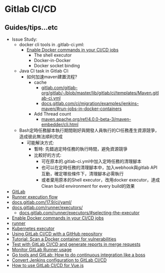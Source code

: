 # Gitlab CI/CD

## Guides/tips...etc

* Issue Study:
    * docker cli tools in .gitlab-ci.yml:
        * [Enable Docker commands in your CI/CD jobs](https://docs.gitlab.com/ci/docker/using_docker_build/#enable-docker-commands-in-your-cicd-jobs)
            * The shell executor
            * Docker-in-Docker
            * Docker socket binding
    * Java CI task in Gitlab CI:
        * 如何加速maven建置流程?
            * cache
                * [gitlab.com/gitlab-org/gitlab/-/blob/master/lib/gitlab/ci/templates/Maven.gitlab-ci.yml](https://gitlab.com/gitlab-org/gitlab/-/blob/master/lib/gitlab/ci/templates/Maven.gitlab-ci.yml)
                * [docs.gitlab.com/ci/migration/examples/jenkins-maven/#run-jobs-in-docker-containers](https://docs.gitlab.com/ci/migration/examples/jenkins-maven/#run-jobs-in-docker-containers)
            * Add Thread count
                * [maven.apache.org/ref/4.0.0-beta-3/maven-embedder/cli.html](https://maven.apache.org/ref/4.0.0-beta-3/maven-embedder/cli.html)
    * Bash定時任務腳本執行期間剛好與開發人員執行的CI任務產生資源競爭，造成彼此無法順利完成
        * 可能解決方式:
            * 暫時: 先錯過定時任務的執行時間，避免資源競爭
            * 比較好的方式:
                * 可在原本的.gitlab-ci.yml中加入定時任務的清理腳本
                * 也可以在定時任務的清理腳本中，加入webhook與gitlab API互動，確定哪些條件下，清理腳本必需執行
                * 或者棄用原本的Shell executor，改用docker executor，達成Clean build environment for every build的效果
* [GitLab](https://gitlab.com/)
* [Runner execution flow](https://docs.gitlab.com/runner/#runner-execution-flow)
* [docs.gitlab.com/17.9/ci/yaml/](https://docs.gitlab.com/17.9/ci/yaml/)
* [docs.gitlab.com/runner/executors/](https://docs.gitlab.com/runner/executors/)
    * [docs.gitlab.com/runner/executors/#selecting-the-executor](https://docs.gitlab.com/runner/executors/#selecting-the-executor)
* [Enable Docker commands in your CI/CD jobs](https://docs.gitlab.com/ee/ci/docker/using_docker_build.html#enable-docker-commands-in-your-cicd-jobs)
* [runner](https://docs.gitlab.com/runner/install/)    
* [Kubernetes executor](https://docs.gitlab.com/runner/executors/kubernetes.html)
* [Using GitLab CI/CD with a GitHub repository](https://docs.gitlab.com/ee/ci/ci_cd_for_external_repos/github_integration.html)
* [Tutorial: Scan a Docker container for vulnerabilities](https://docs.gitlab.com/ee/tutorials/container_scanning/)
* [Test with GitLab CI/CD and generate reports in merge requests](https://docs.gitlab.com/ee/ci/testing/)
* [Monitor GitLab Runner usage](https://docs.gitlab.com/runner/monitoring/)
* [Go tools and GitLab: How to do continuous integration like a boss](https://about.gitlab.com/blog/2017/11/27/go-tools-and-gitlab-how-to-do-continuous-integration-like-a-boss/)
* [Convert Jenkins configuration to GitLab CI/CD](https://docs.gitlab.com/ee/ci/migration/examples/jenkins-maven.html#convert-jenkins-configuration-to-gitlab-cicd)
* [How to use GitLab CI/CD for Vue.js](https://about.gitlab.com/blog/2017/09/12/vuejs-app-gitlab/)